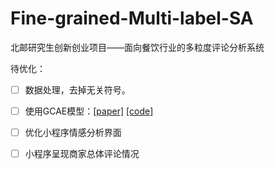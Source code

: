 # Fine-grained-Multi-label-SA
北邮研究生创新创业项目——面向餐饮行业的多粒度评论分析系统

待优化：

- [ ] 数据处理，去掉无关符号。
- [ ] 使用GCAE模型：[[paper]](https://www.aclweb.org/anthology/P18-1234/) [[code]](https://github.com/wxue004cs/GCAE)
- [ ] 优化小程序情感分析界面
- [ ] 小程序呈现商家总体评论情况

 

